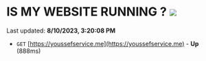 # IS MY WEBSITE RUNNING ? [![](https://img.shields.io/static/v1?label=Sponsor&message=%E2%9D%A4&logo=GitHub&color=%23fe8e86)](https://github.com/sponsors/<username>)

Last updated: **8/10/2023, 3:20:08 PM**

- `GET` [https://youssefservice.me](https://youssefservice.me) - **Up** (888ms)
